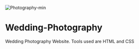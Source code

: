 ![Photography-min](https://user-images.githubusercontent.com/99597655/173568882-f181a21b-4bc0-465f-a802-fb9101773e65.png)

# Wedding-Photography
Wedding Photography Website. Tools used are HTML and CSS 
